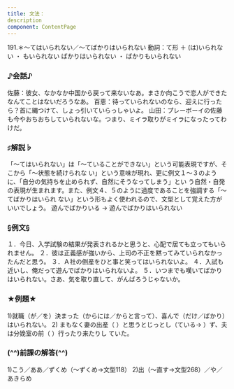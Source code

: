 ```yaml
---
title: 文法：
description
component: ContentPage
---
```



191.＊～てはいられない／～てばかりはいられない
動詞：て形 ＋ (は)いられない ・
もいられない
ばかりはいられない ・
ばかりもいられない
### ♪会話♪
佐藤：彼女、なかなか中国から戻って来ないなあ。まさか向こうで恋人ができたなんてことはないだろうなあ。 百恵：待っていられないのなら、迎えに行ったら？首に縄つけて、しょっ引いていらっしゃいよ。 山田：プレーボーイの佐藤も今やおちおちしていられないな。つまり、ミイラ取りがミイラになったってわけだ。
### ♯解説♭
「～てはいられない」は「～ていることができない」という可能表現ですが、そこから「～状態を続けられな い」という意味が現れ、更に例文１～３のように、「自分の気持ちを止められず、自然にそうなってしまう」とい う自然・自発の表現が生まれます。また、例文４、５のように過度であることを強調する「～てばかりはいられ ない」という形もよく使われるので、文型として覚えた方がいいでしょう。
遊んでばかりいる → 遊んでばかりはいられない
### §例文§
１．今日、入学試験の結果が発表されるかと思うと、心配で居ても立ってもいられません。
２．彼は正義感が強いから、上司の不正を黙ってみていられなかったんだと思う。
３．Ａ社の倒産をひと事と笑ってはいられないよ。
４．入試も近いし、俺だって遊んでばかりはいられないよ。
５．いつまでも嘆いてばかりはいられない。さあ、気を取り直して、がんばろうじゃないか。
### ★例題★
1)就職（が／を）決まった（からには／からと言って）、喜んで（だけ／ばかり）はいられない。
2) まもなく妻の出産（ ）と思うとじっとし（ている→ ）ず、夫は分娩室の前（ ）行ったり来たりし
ていた。      
### (^^)前課の解答(^^)
1)こう／ああ／ずくめ（～ずくめ→文型118）
2)出（～直す→文型268）／や／あきらめ
